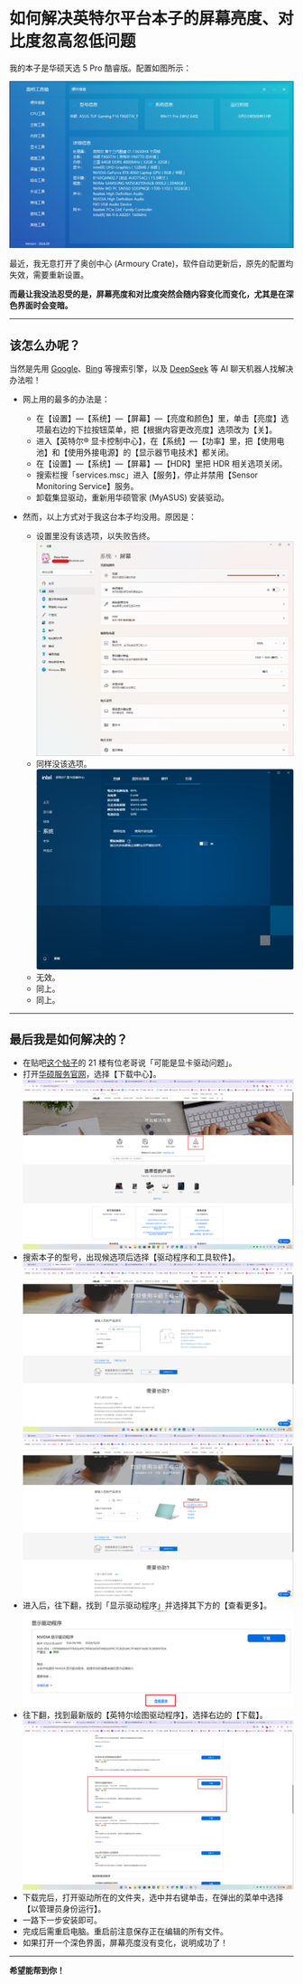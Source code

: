 # 如何解决英特尔平台本子的屏幕亮度、对比度忽高忽低问题

我的本子是华硕天选 5 Pro 酷睿版。配置如图所示：

![](https://raw.githubusercontent.com/Dora-Honor/mskk-blog/refs/heads/main/Images/250509/20250509_032851.png)

最近，我无意打开了奥创中心 (Armoury Crate)，软件自动更新后，原先的配置均失效，需要重新设置。

**而最让我没法忍受的是，屏幕亮度和对比度突然会随内容变化而变化，尤其是在深色界面时会变暗。**

---

## 该怎么办呢？

当然是先用 [Google](https://www.google.com)、[Bing](https://www.bing.com) 等搜索引擎，以及 [DeepSeek](https://chat.deepseek.com) 等 AI 聊天机器人找解决办法啦！

* 网上用的最多的办法是：
  - 在【设置】—【系统】—【屏幕】—【亮度和颜色】里，单击【亮度】选项最右边的下拉按钮菜单，把【根据内容更改亮度】选项改为【关】。
  - 进入【英特尔® 显卡控制中心】，在【系统】—【功率】里，把【使用电池】和【使用外接电源】的【显示器节电技术】都关闭。
  - 在【设置】—【系统】—【屏幕】—【HDR】里把 HDR 相关选项关闭。
  - 搜索栏搜「services.msc」进入【服务】，停止并禁用【Sensor Monitoring Service】服务。
  - 卸载集显驱动，重新用华硕管家 (MyASUS) 安装驱动。

* 然而，以上方式对于我这台本子均没用。原因是：
  - 设置里没有该选项，以失败告终。![](https://raw.githubusercontent.com/Dora-Honor/mskk-blog/refs/heads/main/Images/250509/20250509_035106.png)
  - 同样没该选项。![](https://raw.githubusercontent.com/Dora-Honor/mskk-blog/refs/heads/main/Images/250509/20250509_034948.png)
  - 无效。
  - 同上。
  - 同上。

---

## 最后我是如何解决的？
* 在贴吧[这个帖子](https://tieba.baidu.com/p/7729557423)的 21 楼有位老哥说「可能是显卡驱动问题」。
* 打开[华硕服务官网](https://www.asus.com.cn/support/)，选择【下载中心】。![](https://raw.githubusercontent.com/Dora-Honor/mskk-blog/refs/heads/main/Images/250509/20250509_035758.png)
* 搜索本子的型号，出现候选项后选择【驱动程序和工具软件】。![](https://raw.githubusercontent.com/Dora-Honor/mskk-blog/refs/heads/main/Images/250509/20250509_035905.png) ![](https://raw.githubusercontent.com/Dora-Honor/mskk-blog/refs/heads/main/Images/250509/20250509_035936.png)
* 进入后，往下翻，找到「显示驱动程序」并选择其下方的【查看更多】。![](https://raw.githubusercontent.com/Dora-Honor/mskk-blog/refs/heads/main/Images/250509/20250509_040026.png)
* 往下翻，找到最新版的【英特尔绘图驱动程序】，选择右边的【下载】。![](https://raw.githubusercontent.com/Dora-Honor/mskk-blog/refs/heads/main/Images/250509/20250509_040053.png)
* 下载完后，打开驱动所在的文件夹，选中并右键单击，在弹出的菜单中选择【以管理员身份运行】。
* 一路下一步安装即可。
* 完成后需重启电脑。重启前注意保存正在编辑的所有文件。
* 如果打开一个深色界面，屏幕亮度没有变化，说明成功了！

---

**希望能帮到你！**
